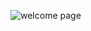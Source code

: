 ![welcome page](https://user-images.githubusercontent.com/93385785/168486204-1528fcf1-dbb3-4c0c-ba11-29faa03ed4ef.gif)
